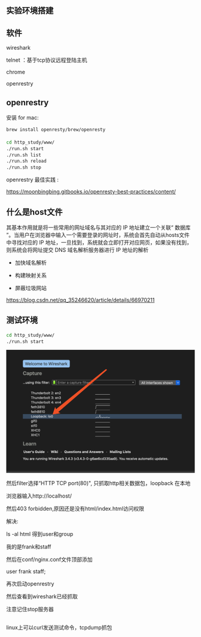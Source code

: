 ## 实验环境搭建

## 软件

wireshark 

telnet ：基于tcp协议远程登陆主机

chrome

openrestry


## openrestry

安装 for mac:

```bash
brew install openresty/brew/openresty 

cd http_study/www/
./run.sh start
./run.sh list 
./run.sh reload
./run.sh stop
```

openrestry 最佳实践 : 

https://moonbingbing.gitbooks.io/openresty-best-practices/content/

## 什么是host文件

其基本作用就是将一些常用的网址域名与其对应的 IP 地址建立一个关联“ 数据库 ”。当用户在浏览器中输入一个需要登录的网址时，系统会首先自动从hosts文件中寻找对应的 IP 地址，一旦找到，系统就会立即打开对应网页，如果没有找到，则系统会将网址提交 DNS 域名解析服务器进行 IP 地址的解析

- 加快域名解析

- 构建映射关系

- 屏蔽垃圾网站

https://blog.csdn.net/qq_35246620/article/details/66970211

## 测试环境

```bash
cd http_study/www/
./run.sh start
```

![wireshark](../assets/001_wireshark.png)

然后filter选择“HTTP TCP port(80)", 只抓取http相关数据包，loopback 在本地

浏览器输入http://localhost/

然后403 forbidden,原因还是没有html/index.html访问权限

解决: 

ls -al html 得到user和group

我的是frank和staff

然后在conf/nginx.conf文件顶部添加

user frank staff;

再次启动openrestry

然后查看到wireshark已经抓取

注意记住stop服务器

## 

linux上可以curl发送测试命令，tcpdump抓包


